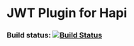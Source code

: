 # JWT Plugin for Hapi
### Build status: [![Build Status](https://travis-ci.org/guahanweb/hapi-jwt-plugin.svg?branch=master)](https://travis-ci.org/guahanweb/hapi-jwt-plugin)
